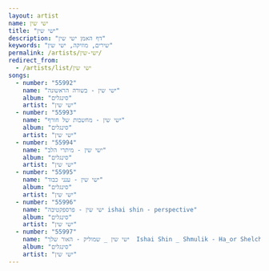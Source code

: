 ```yaml
---
layout: artist
name: ישי שין
title: "ישי שין"
description: "דף האמן ישי שין"
keywords: "שירים, מוזיקה, ישי שין"
permalink: /artists/ישי-שין/
redirect_from:
  - /artists/list/ישי שין
songs:
  - number: "55992"
    name: "ישי שין - בשורה הראשונה"
    album: "סינגלים"
    artist: "ישי שין"
  - number: "55993"
    name: "ישי שין - מחשבות של חורף"
    album: "סינגלים"
    artist: "ישי שין"
  - number: "55994"
    name: "ישי שין - מיתרי הלב"
    album: "סינגלים"
    artist: "ישי שין"
  - number: "55995"
    name: "ישי שין - ענני כבוד"
    album: "סינגלים"
    artist: "ישי שין"
  - number: "55996"
    name: "ישי שין - פרספקטיבה ishai shin - perspective"
    album: "סינגלים"
    artist: "ישי שין"
  - number: "55997"
    name: "ישי שין _ שמוליק - האור שלך  Ishai Shin _ Shmulik - Ha_or Shelcha"
    album: "סינגלים"
    artist: "ישי שין"
---
```

